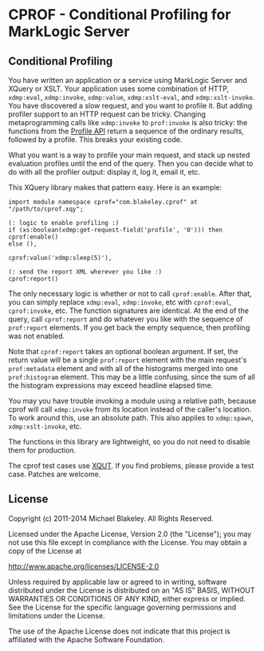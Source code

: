 CPROF - Conditional Profiling for MarkLogic Server
===

Conditional Profiling
---

You have written an application or a service using MarkLogic Server
and XQuery or XSLT. Your application uses some combination of
HTTP, `xdmp:eval`, `xdmp:invoke`, `xdmp:value`,
`xdmp:xslt-eval`, and `xdmp:xslt-invoke`.
You have discovered a slow request, and you want to profile it.
But adding profiler support to an HTTP request can be tricky.
Changing metaprogramming calls like `xdmp:invoke` to `prof:invoke`
is also tricky: the functions from the
[Profile API](http://developer.marklogic.com/pubs/5.0/apidocs/ProfileBuiltins.html)
return a sequence of the ordinary results, followed by a profile.
This breaks your existing code.

What you want is a way to profile your main request,
and stack up nested evaluation profiles until the end of the query.
Then you can decide what to do with all the profiler output:
display it, log it, email it, etc.

This XQuery library makes that pattern easy. Here is an example:

    import module namespace cprof="com.blakeley.cprof" at "/path/to/cprof.xqy";

    (: logic to enable profiling :)
    if (xs:boolean(xdmp:get-request-field('profile', '0'))) then cprof:enable()
    else (),

    cprof:value('xdmp:sleep(5)'),

    (: send the report XML wherever you like :)
    cprof:report()

The only necessary logic is whether or not to call `cprof:enable`.
After that, you can simply replace `xdmp:eval`, `xdmp:invoke`, etc
with `cprof:eval`, `cprof:invoke`, etc.
The function signatures are identical.
At the end of the query, call `cprof:report`
and do whatever you like with the sequence of `prof:report` elements.
If you get back the empty sequence, then profiling was not enabled.

Note that `cprof:report` takes an optional boolean argument.
If set, the return value will be a single `prof:report` element
with the main request's `prof:metadata` element and with
all of the histograms merged into one `prof:histogram` element.
This may be a little confusing, since the sum of
all the histogram expressions may exceed headline elapsed time.

You may you have trouble invoking a module using a relative path,
because cprof will call `xdmp:invoke` from its location
instead of the caller's location. To work around this,
use an absolute path. This also applies to
`xdmp:spawn`, `xdmp:xslt-invoke`, etc.

The functions in this library are lightweight,
so you do not need to disable them for production.

The cprof test cases use [XQUT](https://github.com/mblakele/xqut).
If you find problems, please provide a test case.
Patches are welcome.

License
---
Copyright (c) 2011-2014 Michael Blakeley. All Rights Reserved.

Licensed under the Apache License, Version 2.0 (the "License");
you may not use this file except in compliance with the License.
You may obtain a copy of the License at

http://www.apache.org/licenses/LICENSE-2.0

Unless required by applicable law or agreed to in writing, software
distributed under the License is distributed on an "AS IS" BASIS,
WITHOUT WARRANTIES OR CONDITIONS OF ANY KIND, either express or implied.
See the License for the specific language governing permissions and
limitations under the License.

The use of the Apache License does not indicate that this project is
affiliated with the Apache Software Foundation.
